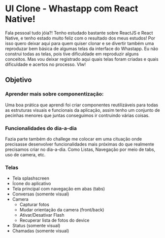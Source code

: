 # UI Clone - Whastapp com React Native!

Fala pessoal tudo jóia?! Tenho estudado bastante sobre ReactJS e React Native, e tenho estado muito feliz com o resultado dos meus estudos! Por isso quero deixar aqui para quem quiser clonar e se divertir também uma reproduzar bem básica de algumas telas da interface do Whastapp.
Eu não construi todas as telas, pois tive dificuldade em reproduzir alguns conceitos. Mas vou deixar registrado aqui quais telas foram criadas e quais dificuldade e acertos no processo. Vlw!

## Objetivo

### Aprender mais sobre componentização: 
Uma boa prática que aprendi foi criar componentes reutilizáveis para todas as estruturas visuais e funcionais da aplicação, assim tenho um conjunto de pecinhas menores que juntas conseguimos ir contruindo várias coisas. 

### Funcionalidades do dia-a-dia
Fazia parte também do challege me colocar em uma cituação onde precisasse desenvolver funcionalidades mais próximas do que realmente precisamos criar no dia-a-dia. Como Listas, Navegação por meio de tabs, uso de camera, etc.

### Telas

- Tela splashscreen
- Ícone do aplicativo
- Tela principal com navegação em abas (tabs)
- Conversas (somente visual)
- Camera
  - Capturar fotos
  - Mudar orientação da camera (front/back)
  - Ativar/Desativar Flash
  - Recuperar lista de fotos do device
- Status (somente visual)
- Chamadas (somente visual)
